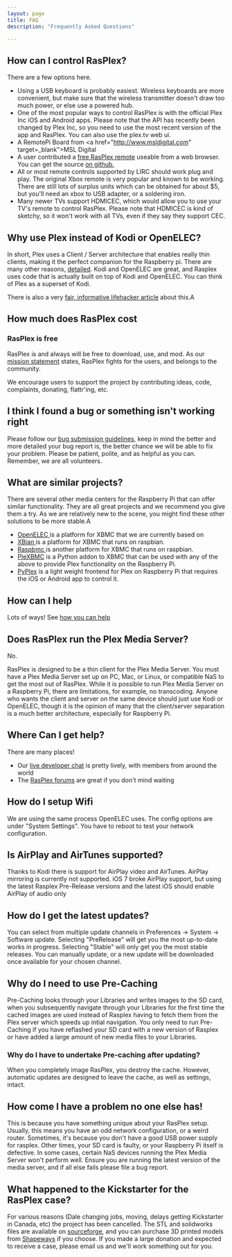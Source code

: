 ```yaml
---
layout: page 
title: FAQ
description: "Frequently Asked Questions"

---
```


## How can I control RasPlex?

There are a few options here.

+ Using a USB keyboard is probably easiest. Wireless keyboards are more convenient, but make sure that the wireless transmitter doesn't draw too much power, or else use a powered hub.
+ One of the most popular ways to control RasPlex is with the official Plex Inc iOS and Android apps. Please note that the API has recently been changed by Plex Inc, so you need to use the most recent version of the app and RasPlex. You can also use the plex.tv web ui.
+ A RemotePi Board from <a href="http://www.msldigital.com" target=_blank">MSL Digital
+ A user contributed a <a href="http://errorfreeit.com.au/blog/2014/1/4/free-online-rasplex-remote" target="_blank">free RasPlex remote</a> useable from a web browser. You can get the source <a href="https://github.com/RasPlex/Simple-RasPlex-Remote" target="_blank">on github.</a>
+ All or most remote controls supported by LIRC should work plug and play. The original Xbox remote is very popular and known to be working. There are still lots of surplus units which can be obtained for about $5, but you'll need an xbox to USB adapter, or a soldering iron.
+ Many newer TVs support HDMICEC, which would allow you to use your TV's remote to control RasPlex. Please note that HDMICEC is kind of sketchy, so it won't work with all TVs, even if they say they support CEC.

## Why use Plex instead of Kodi or OpenELEC?

In short, Plex uses a Client / Server architecture that enables really thin clients, making it the perfect companion for the Raspberry pi. There are many other reasons, [detailed](/about/why-rasplex.html). Kodi and OpenELEC are great, and Rasplex uses code that is actually built on top of Kodi and OpenELEC. You can think of Plex as a superset of Kodi.

There is also a very <a href="http://lifehacker.com/5991757/should-i-use-plex-or-xbmc-for-my-home-theater-pc" target="_blank">fair, informative lifehacker article</a> about this.A

## How much does RasPlex cost

### RasPlex is free

RasPlex is and always will be free to download, use, and mod. As our [mission statement](/about/mission-statement.html) states, RasPlex fights for the users, and belongs to the community.

We encourage users to support the project by contributing ideas, code, complaints, donating, flattr'ing, etc.

## I think I found a bug or something isn't working right

Please follow our <a href="https://github.com/RasPlex/RasPlex/wiki/How-to-report-a-bug" target="_blank">bug submission guidelines</a>, keep in mind the better and more detailed your bug report is, the better chance we will be able to fix your problem. Please be patient, polite, and as helpful as you can. Remember, we are all volunteers.

## What are similar projects?

There are several other media centers for the Raspberry Pi that can offer similar functionality. They are all great projects and we recommend you give them a try. As we are relatively new to the scene, you might find these other solutions to be more stable.A

+ <a href="http://www.openelec.tv/" target="_blank"> OpenELEC </a> is a platform for XBMC that we are currently based on
+ <a href="http://xbian.org/" target="_blank"> XBian </a> is a platform for XBMC that runs on raspbian.
+ <a href="http://www.raspbmc.com/" target="_blank"> Raspbmc </a>is another platform for XBMC that runs on raspbian.
+ <a href="http://wiki.xbmc.org/index.php?title=Add-on:PleXBMC" target="_blank">PleXBMC</a> is a Python addon to XBMC that can be used with any of the above to provide Plex functionality on the Raspberry Pi.
+ <a href="https://github.com/dalehamel/pyplex" target="_blank">PyPlex</a> is a light weight frontend for Plex on Raspberry Pi that requires the iOS or Android app to control it.

## How can I help

Lots of ways! See [how you can help](/contribute/how-to-help.html)

## Does RasPlex run the Plex Media Server?

No.

RasPlex is designed to be a thin client for the Plex Media Server. You must have a Plex Media Server set up on PC, Mac, or Linux, or compatible NaS to get the most out of RasPlex.
While it is possible to run Plex Media Server on a Raspberry Pi, there are limitations, for example, no transcoding. Anyone who wants the client and server on the same device should just use Kodi or OpenELEC, though it is the opinion of many that the client/server separation is a much better architecture, especially for Raspberry Pi.

## Where Can I get help?

There are many places!

+ Our <a href="http://chat.srvthe.net/"> live developer chat</a> is pretty lively, with members from around the world
+ The <a href="https://forums.plex.tv/categories/rasplex/"> RasPlex forums</a> are great if you don't mind waiting

## How do I setup Wifi

We are using the same process OpenELEC uses. The config options are under "System Settings". You have to reboot to test your network configuration.

## Is AirPlay and AirTunes supported?

Thanks to Kodi there is support for AirPlay video and AirTunes. AirPlay mirroring is currently not supported. iOS 7 broke AirPlay support, but using the latest Rasplex Pre-Release versions and the latest iOS should enable AirPlay of audio only

## How do I get the latest updates?

You can select from multiple update channels in Preferences -> System -> Software update. Selecting "PreRelease" will get you the most up-to-date works in progress. Selecting "Stable" will only get you the most stable releases. You can manually update, or a new update will be downloaded once available for your chosen channel.

## Why do I need to use Pre-Caching

Pre-Caching looks through your Libraries and writes images to the SD card, when you subsequently navigate through your Libraries for the first time the cached images are used instead of Rasplex having to fetch them from the Plex server which speeds up intial navigation. You only need to run Pre-Caching if you have reflashed your SD card with a new version of Rasplex or have added a large amount of new media files to your Libraries.

### Why do I have to undertake Pre-caching after updating?

When you completely image RasPlex, you destroy the cache. However, automatic updates are designed to leave the cache, as well as settings, intact.

## How come I have a problem no one else has!

This is because you have something unique about your RasPlex setup. Usually, this means you have an odd network configuration, or a weird router. Sometimes, it's because you don't have a good USB power supply for rasplex. Other times, your SD card is faulty, or your Raspberry Pi itself is defective. In some cases, certain NaS devices running the Plex Media Server won't perform well. Ensure you are running the latest version of the media server, and if all else fails please file a bug report.

## What happened to the Kickstarter for the RasPlex case?

For various reasons (Dale changing jobs, moving, delays getting Kickstarter in Canada, etc) the project has been cancelled. The STL and solidworks files are available on <a href="http://sourceforge.net/projects/rasplex/files/case/" target="_blank">sourceforge</a>, and you can purchase 3D printed models from <a href="http://www.shapeways.com/shops/rasplex" target="_blank">Shapeways</a> if you choose. If you made a large donation and expected to receive a case, please email us and we'll work something out for you.</div>
